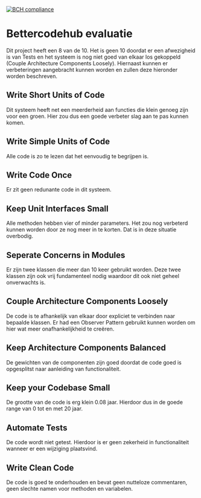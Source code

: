 [![BCH compliance](https://bettercodehub.com/edge/badge/jlsa/Boggle-Solver)](https://bettercodehub.com/)
# Bettercodehub evaluatie
Dit project heeft een 8 van de 10. Het is geen 10 doordat er een afwezigheid is van Tests en het systeem is nog niet goed van elkaar los gekoppeld (Couple Architecture Components Loosely). Hiernaast kunnen er verbeteringen aangebracht kunnen worden en zullen deze hieronder worden beschreven.


## Write Short Units of Code
Dit systeem heeft net een meerderheid aan functies die klein genoeg zijn voor een groen. Hier zou dus een goede verbeter slag aan te pas kunnen komen.

## Write Simple Units of Code
Alle code is zo te lezen dat het eenvoudig te begrijpen is.

## Write Code Once
Er zit geen redunante code in dit systeem.

## Keep Unit Interfaces Small
Alle methoden hebben vier of minder parameters. Het zou nog verbeterd kunnen worden door ze nog meer in te korten. Dat is in deze situatie overbodig.

## Seperate Concerns in Modules
Er zijn twee klassen die meer dan 10 keer gebruikt worden. Deze twee klassen zijn ook vrij fundamenteel nodig waardoor dit ook niet geheel onverwachts is.

## Couple Architecture Components Loosely
De code is te afhankelijk van elkaar door expliciet te verbinden naar bepaalde klassen. Er had een Observer Pattern gebruikt kunnen worden om hier wat meer onafhankelijkheid te creëren.

## Keep Architecture Components Balanced
De gewichten van de componenten zijn goed doordat de code goed is opgesplitst naar aanleiding van functionaliteit.

## Keep your Codebase Small
De grootte van de code is erg klein 0.08 jaar. Hierdoor dus in de goede range van 0 tot en met 20 jaar.

## Automate Tests
De code wordt niet getest. Hierdoor is er geen zekerheid in functionaliteit wanneer er een wijziging plaatsvind.

## Write Clean Code
De code is goed te onderhouden en bevat geen nutteloze commentaren, geen slechte namen voor methoden en variabelen.
